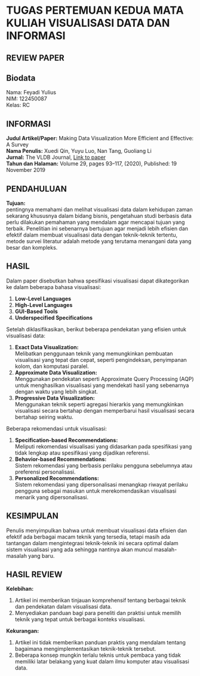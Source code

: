 # TUGAS PERTEMUAN KEDUA MATA KULIAH VISUALISASI DATA DAN INFORMASI

## **REVIEW PAPER**
## Biodata
Nama: Feyadi Yulius\
NIM: 122450087\
Kelas: RC


## INFORMASI

**Judul Artikel/Paper:** Making Data Visualization More Efficient and Effective: A Survey  
**Nama Penulis:** Xuedi Qin, Yuyu Luo, Nan Tang, Guoliang Li  
**Jurnal:** The VLDB Journal, [Link to paper](https://link.springer.com/article/10.1007/s00778-019-00588-3)  
**Tahun dan Halaman:** Volume 29, pages 93–117, (2020), Published: 19 November 2019  

## PENDAHULUAN

**Tujuan:**  
pentingnya memahami dan melihat visualisasi data dalam kehidupan zaman sekarang khususnya dalam bidang bisnis, pengetahuan studi berbasis data perlu dilakukan pemahaman yang mendalam agar mencapai tujuan yang terbaik. Penelitian ini sebenarnya bertujuan agar menjadi lebih efisien dan efektif dalam membuat visualisasi data dengan teknik-teknik tertentu, metode survei literatur adalah metode yang terutama menangani data yang besar dan kompleks.

## HASIL

Dalam paper disebutkan bahwa spesifikasi visualisasi dapat dikategorikan ke dalam beberapa bahasa visualisasi:  
1. **Low-Level Languages**  
2. **High-Level Languages**  
3. **GUI-Based Tools**  
4. **Underspecified Specifications**

Setelah diklasifikasikan, berikut beberapa pendekatan yang efisien untuk visualisasi data:  
1. **Exact Data Visualization:**  
   Melibatkan penggunaan teknik yang memungkinkan pembuatan visualisasi yang tepat dan cepat, seperti pengindeksan, penyimpanan kolom, dan komputasi paralel.  
2. **Approximate Data Visualization:**  
   Menggunakan pendekatan seperti Approximate Query Processing (AQP) untuk menghasilkan visualisasi yang mendekati hasil yang sebenarnya dengan waktu yang lebih singkat.  
3. **Progressive Data Visualization:**  
   Menggunakan teknik seperti agregasi hierarkis yang memungkinkan visualisasi secara bertahap dengan memperbarui hasil visualisasi secara bertahap seiring waktu.

Beberapa rekomendasi untuk visualisasi:  
1. **Specification-based Recommendations:**  
   Meliputi rekomendasi visualisasi yang didasarkan pada spesifikasi yang tidak lengkap atau spesifikasi yang dijadikan referensi.  
2. **Behavior-based Recommendations:**  
   Sistem rekomendasi yang berbasis perilaku pengguna sebelumnya atau preferensi personalisasi.  
3. **Personalized Recommendations:**  
   Sistem rekomendasi yang dipersonalisasi menangkap riwayat perilaku pengguna sebagai masukan untuk merekomendasikan visualisasi menarik yang dipersonalisasi.

## KESIMPULAN

Penulis menyimpulkan bahwa untuk membuat visualisasi data efisien dan efektif ada berbagai macam teknik yang tersedia, tetapi masih ada tantangan dalam mengintegrasi teknik-teknik ini secara optimal dalam sistem visualisasi yang ada sehingga nantinya akan muncul masalah-masalah yang baru.

## HASIL REVIEW

**Kelebihan:**  
1. Artikel ini memberikan tinjauan komprehensif tentang berbagai teknik dan pendekatan dalam visualisasi data.  
2. Menyediakan panduan bagi para peneliti dan praktisi untuk memilih teknik yang tepat untuk berbagai konteks visualisasi.

**Kekurangan:**  
1. Artikel ini tidak memberikan panduan praktis yang mendalam tentang bagaimana mengimplementasikan teknik-teknik tersebut.  
2. Beberapa konsep mungkin terlalu teknis untuk pembaca yang tidak memiliki latar belakang yang kuat dalam ilmu komputer atau visualisasi data.
